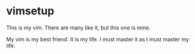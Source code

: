 # vimsetup

This is my vim. There are many like it, but this one is mine.  

My vim is my best friend. It is my life. I must master it as I must master my life.
